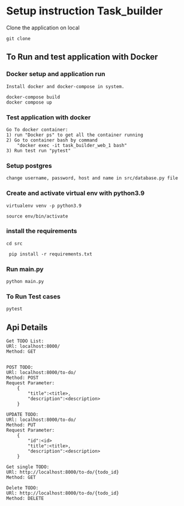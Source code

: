 # Setup instruction Task_builder

Clone the application on local 

`git clone `


## To Run and test application with Docker

### Docker setup and application run

    Install docker and docker-compose in system.
    
    docker-compose build
    docker compose up

### Test application with docker 
    
    Go To docker container:
    1) run "Docker ps" to get all the container running 
    2) Go to container bash by command 
        "docker exec -it task_builder_web_1 bash"
    3) Run test run "pytest"

    

### Setup postgres
`change username, password, host and name in src/database.py file`

### Create and activate virtual env with python3.9

`virtualenv venv -p python3.9` 

`source env/bin/activate`

### install the requirements
`cd src`

` pip install -r requirements.txt`

### Run main.py

`python main.py`

### To Run Test cases

`pytest`


## Api Details

    Get TODO List:
    URl: localhost:8000/
    Method: GET


    POST TODO:
    URl: localhost:8000/to-do/
    Method: POST
    Request Parameter: 
        {
            "title":<title>,
            "description":<description>
        }

    UPDATE TODO:
    URl: localhost:8000/to-do/
    Method: PUT
    Request Parameter: 
        {
            "id":<id>
            "title":<title>,
            "description":<description>
        }

    Get single TODO:
    URl: http://localhost:8000/to-do/{todo_id}
    Method: GET

    Delete TODO:
    URl: http://localhost:8000/to-do/{todo_id}
    Method: DELETE